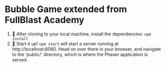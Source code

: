 # Bubble Game extended from FullBlast Academy


1. 🐑 After cloning to your local machine, install the dependencies: `npm install`
2. 🚀 Start it up! `npm start` will start a server running at http://localhost:8080. Head on over there in your browser, and navigate to the 'public/' directory, which is where the Phaser application is served.
